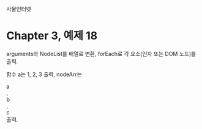 
사물인터넷

Chapter 3, 예제 18
================================

arguments와 NodeList를 배열로 변환, forEach로 각 요소(인자 또는 DOM 노드)를 출력.

함수 a는 1, 2, 3 출력, nodeArr는 <div>a</div>, <div>b</div>, <div>c</div> 출력.